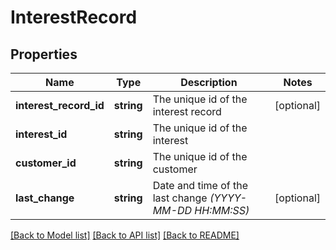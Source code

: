 # InterestRecord

## Properties
Name | Type | Description | Notes
------------ | ------------- | ------------- | -------------
**interest_record_id** | **string** | The unique id of the interest record | [optional] 
**interest_id** | **string** | The unique id of the interest | 
**customer_id** | **string** | The unique id of the customer | 
**last_change** | **string** | Date and time of the last change *(YYYY-MM-DD HH:MM:SS)* | [optional] 

[[Back to Model list]](../../README.md#documentation-for-models) [[Back to API list]](../../README.md#documentation-for-api-endpoints) [[Back to README]](../../README.md)

